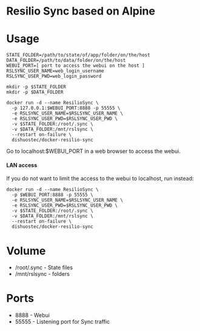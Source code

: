 # Resilio Sync based on Alpine

# Usage

```shell
STATE_FOLDER=/path/to/state/of/app/folder/on/the/host
DATA_FOLDER=/path/to/data/folder/on/the/host
WEBUI_PORT=[ port to access the webui on the host ]
RSLSYNC_USER_NAME=web_login_username
RSLSYNC_USER_PWD=web_login_password

mkdir -p $STATE_FOLDER
mkdir -p $DATA_FOLDER

docker run -d --name ResilioSync \
  -p 127.0.0.1:$WEBUI_PORT:8888 -p 55555 \
  -e RSLSYNC_USER_NAME=$RSLSYNC_USER_NAME \
  -e RSLSYNC_USER_PWD=$RSLSYNC_USER_PWD \
  -v $STATE_FOLDER:/root/.sync \
  -v $DATA_FOLDER:/mnt/rslsync \
  --restart on-failure \
  dishuostec/docker-resilio-sync
```

Go to localhost:$WEBUI_PORT in a web browser to access the webui.

#### LAN access

If you do not want to limit the access to the webui to localhost, run instead:

```shell
docker run -d --name ResilioSync \
  -p $WEBUI_PORT:8888 -p 55555 \
  -e RSLSYNC_USER_NAME=$RSLSYNC_USER_NAME \
  -e RSLSYNC_USER_PWD=$RSLSYNC_USER_PWD \
  -v $STATE_FOLDER:/root/.sync \
  -v $DATA_FOLDER:/mnt/rslsync \
  --restart on-failure \
  dishuostec/docker-resilio-sync
```

# Volume

* /root/.sync - State files
* /mnt/rslsync - folders

# Ports

* 8888 - Webui
* 55555 - Listening port for Sync traffic

